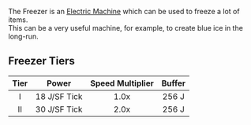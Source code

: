 The Freezer is an [Electric Machine](https://github.com/Slimefun/Slimefun4/wiki/Electric-Machines) which can be used to freeze a lot of items.  
This can be a very useful machine, for example, to create blue ice in the long-run.

## Freezer Tiers

| Tier | Power  | Speed Multiplier | Buffer |
| :--: | :----: | :--------------: | :----: |
| I    | 18 J/SF Tick | 1.0x             | 256 J  |
| II   | 30 J/SF Tick | 2.0x             | 256 J  |
